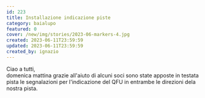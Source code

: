 ```yaml
---
id: 223
title: Installazione indicazione piste
category: baialupo
featured: 0
cover: /new/img/stories/2023-06-markers-4.jpg
created: 2023-06-11T23:59:59
updated: 2023-06-11T23:59:59
created_by: ignazio
---
```


Ciao a tutti,<br/>
domenica mattina grazie all'aiuto di alcuni soci sono state apposte in testata pista le segnalazioni per l'indicazione del QFU in entrambe le direzioni dela nostra pista.

<div class="flex">
  <div class="w-full columns-1 sm:columns-2">
    <img class="mb-1 w-full rounded-sm" src="/new/img/stories/2023-06-markers-2.jpeg" alt=""/>
    <img class="mb-1 w-full rounded-sm" src="/new/img/stories/2023-06-markers-1.jpeg" alt=""/>
    <img class="mb-1 w-full rounded-sm" src="/new/img/stories/2023-06-markers-3.jpg" alt=""/>
    <img class="mb-1 w-full rounded-sm" src="/new/img/stories/2023-06-markers-4.jpg" alt=""/>
  </div>
</div>

